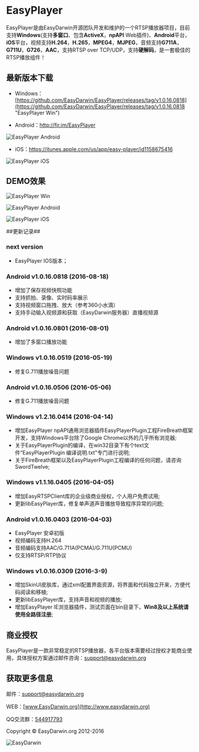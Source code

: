 # EasyPlayer #

EasyPlayer是由EasyDarwin开源团队开发和维护的一个RTSP播放器项目，目前支持**Windows**(支持**多窗口**、包含**ActiveX**，**npAPI** Web插件)、**Android**平台，**iOS**平台，视频支持**H.264**，**H.265**，**MPEG4**，**MJPEG**，音频支持**G711A**，**G711U**，**G726**，**AAC**，支持RTSP over TCP/UDP，支持**硬解码**，是一套极佳的RTSP播放组件！

## 最新版本下载 ##

- Windows：[https://github.com/EasyDarwin/EasyPlayer/releases/tag/v1.0.16.0818](https://github.com/EasyDarwin/EasyPlayer/releases/tag/v1.0.16.0818 "EasyPlayer Win") 

- Android：http://fir.im/EasyPlayer

![EasyPlayer Android](http://www.easydarwin.org/github/images/firimeasyplayerdroid.png)

- iOS：https://itunes.apple.com/us/app/easy-player/id1158675416

![EasyPlayer iOS](http://www.easydarwin.org/github/images/firimeasyplayerios.png)

## DEMO效果 ##

![EasyPlayer Win](http://www.easydarwin.org/skin/easydarwin/images/easyplayer20160908171027.png)

![EasyPlayer Android](https://raw.githubusercontent.com/EasyDarwin/EasyPlayer/master/Android/EasyPlayer/screenshot/single_video.jpg?raw=true)

![EasyPlayer iOS](http://www.easydarwin.org/github/images/easyplayeriosdemo20161009.jpg)


##更新记录##
### next version ###

* EasyPlayer IOS版本；

### Android v1.0.16.0818 (2016-08-18) ###

* 增加了保存视频快照功能
* 支持抓拍、录像、实时码率展示
* 支持视频窗口拖拽、放大（参考360小水滴）
* 支持手动输入视频源和获取（EasyDarwin服务器）直播视频源

### Android v1.0.16.0801 (2016-08-01) ###

* 增加了多窗口播放功能

### Windows v1.0.16.0519 (2016-05-19) ###

* 修复G.711播放噪音问题

### Android v1.0.16.0506 (2016-05-06) ###

* 修复G.711播放噪音问题

### Windows v1.2.16.0414 (2016-04-14) ###

* 增加EasyPlayer npAPI通用浏览器插件EasyPlayerPlugin工程FireBreath框架开发，支持Windows平台除了Google Chrome以外的几乎所有浏览器;
* 关于EasyPlayerPlugin的编译，在win32目录下有个text文件“EasyPlayerPlugin 编译说明.txt"专门进行说明;
* 关于FireBreath框架以及EasyPlayerPlugin工程编译的任何问题，请咨询SwordTwelve;

### Windows v1.1.16.0405 (2016-04-05) ###

* 增加EasyRTSPClient库的企业级商业授权，个人用户免费试用;
* 更新libEasyPlayer库，修复单声道声音播放导致程序异常的问题;

### Android v1.0.16.0403 (2016-04-03) ###

* EasyPlayer 安卓初版
* 视频编码支持H.264
* 音频编码支持AAC/G.711A(PCMA)/G.711U(PCMU)
* 仅支持RTSP/RTP协议

### Windows v1.0.16.0309 (2016-3-9) ###

* 增加SkinUI皮肤库，通过xml配置界面资源，将界面和代码独立开来，方便代码阅读和移植;
* 更新libEasyPlayer库，支持声音和视频的播放;
* 增加EasyPlayer IE浏览器插件，测试页面在bin目录下，**Win8及以上系统请使用全路径注册**;


## 商业授权 ##
EasyPlayer是一款非常稳定的RTSP播放器，各平台版本需要经过授权才能商业使用，具体授权方案通过邮件咨询：[support@easydarwin.org](mailto:support@easydarwin.org)

## 获取更多信息 ##

邮件：[support@easydarwin.org](mailto:support@easydarwin.org) 

WEB：[www.EasyDarwin.org](http://www.easydarwin.org)

QQ交流群：[544917793](http://jq.qq.com/?_wv=1027&k=2IDkJId "EasyPlayer")

Copyright &copy; EasyDarwin.org 2012-2016

![EasyDarwin](http://www.easydarwin.org/skin/easydarwin/images/wx_qrcode.jpg)
